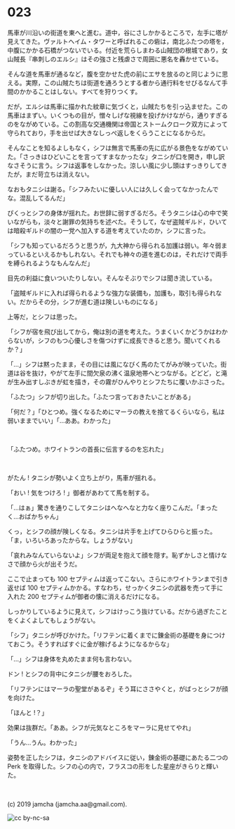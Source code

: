 

# 023

馬車が川沿いの街道を東へと進む。道中，谷にさしかかるところで，左手に塔が見えてきた。ヴァルトヘイム・タワーと呼ばれるこの砦は，南北ふたつの塔を，中腹にかかる石橋がつないでいる。付近を荒らしまわる山賊団の根城であり，女山賊長『串刺しのエルシ』はその強さと残虐さで周囲に悪名を轟かせている。

そんな道を馬車が通るなど，腹を空かせた虎の前にエサを放るのと同じように思える。実際，この山賊たちは街道を通ろうとする者から通行料をせびるなんて手間のかかることはしない。すべてを狩りつくす。

だが，エルシは馬車に描かれた紋章に気づくと，山賊たちを引っ込ませた。この馬車はまずい。いくつもの目が，憎々しげな視線を投げかけながら，通りすぎるのをながめている。この割高な交通機関は帝国とストームクローク双方によって守られており，手を出せば大きなしっぺ返しをくらうことになるからだ。

そんなことを知るよしもなく，シフは無言で馬車の先に広がる景色をながめていた。「さっきはひどいことを言ってすまなかったな」タニシが口を開き，申し訳なさそうに言う。シフは返事をしなかった。涼しい風に少し頭はすっきりしてきたが，まだ苛立ちは消えない。

なおもタニシは謝る。「シフみたいに優しい人には久しく会ってなかったんでな。混乱してるんだ」

ぴくっとシフの身体が揺れた。お世辞に弱すぎるだろ。そうタニシは心の中で笑いながらも，淡々と謝罪の気持ちを述べた。そうして，なぜ盗賊ギルド，ひいては暗殺ギルドの闇の一党へ加入する道を考えていたのか，シフに言った。

「シフも知っているだろうと思うが，九大神から得られる加護は弱い。年々弱まっているといえるかもしれない。それでも神々の道を進むのは，それだけで両手を縛られるようなもんなんだ」

目先の利益に食いついたりしない。そんなそぶりでシフは聞き流している。

「盗賊ギルドに入れば得られるような強力な装備も，加護も，取引も得られない。だからその分，シフが進む道は険しいものになる」

上等だ，とシフは思った。

「シフが宿を飛び出してから，俺は別の道を考えた。うまくいくかどうかはわからないが，シフのもつ心優しさを傷つけずに成長できると思う。聞いてくれるか？」

「…」シフは黙ったまま，その目には風になびく馬のたてがみが映っていた。街道は谷を抜け，やがて左手に間欠泉の沸く温泉地帯へとつながる。どどど，と滝が生み出すしぶきが虹を描き，その霧がひんやりとシフたちに覆いかぶさった。

「ふたつ」シフが切り出した。「ふたつ言っておきたいことがある」

「何だ？」「ひとつめ。強くなるためにマーラの教えを捨てるくらいなら，私は弱いままでいい」「…ああ。わかった」

<br>

「ふたつめ。ホワイトランの首長に伝言するのを忘れた」

<br>

がたん ! タニシが勢いよく立ち上がり，馬車が揺れる。

「おい ! 気をつけろ ! 」御者があわてて馬を制する。

「…はぁ」驚きを通りこしてタニシはへなへなと力なく座りこんだ。「まったく…おばかちゃん」

くっ，とシフの顔が険しくなる。タニシは片手を上げてひらひらと振った。「ま，いろいろあったからな。しょうがない」

「哀れみなんていらないよ」シフが両足を抱えて顔を隠す。恥ずかしさと情けなさで顔から火が出そうだ。

ここで止まっても 100 セプティムは返ってこない。さらにホワイトランまで引き返せば 100 セプティムかかる。すなわち，せっかくタニシの武器を売って手に入れた 200 セプティムが御者の懐に消えるだけになる。

しっかりしているように見えて，シフはけっこう抜けている。だから過ぎたことをくよくよしてもしょうがない。

「シフ」タニシが呼びかけた。「リフテンに着くまでに錬金術の基礎を身につけておこう。そうすればすぐに金が稼げるようになるからな」

「…」シフは身体を丸めたまま何も言わない。

ドン ! とシフの背中にタニシが腰をおろした。

「リフテンにはマーラの聖堂があるぞ」そう耳にささやくと，がばっとシフが顔を向けた。

「ほんと !？」

効果は抜群だ。「ああ。シフが元気なところをマーラに見せてやれ」

「うん…うん。わかった」

姿勢を正したシフは，タニシのアドバイスに従い，錬金術の基礎にあたる二つの Perk を取得した。シフの心の内で，フラスコの形をした星座がきらりと輝いた。

<br>
<br>
(c) 2019 jamcha (jamcha.aa@gmail.com).

![cc by-nc-sa](https://i.creativecommons.org/l/by-nc-sa/4.0/88x31.png)

